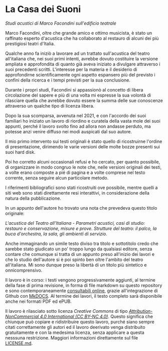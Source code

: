 # La Casa dei Suoni
_Studi acustici di Marco Facondini sull'edificio teatrale_

Marco Facondini, oltre che grande amico e ottimo musicista, è stato  un raffinato esperto d'acustica che ha collaborato al restauro di alcuni dei più prestigiosi teatri d'Italia.

Qualche anno fa iniziò a lavorare ad un trattato sull'acustica del teatro all'italiana che, nei suoi primi intenti, avrebbe dovuto costituire la versione ampliata e approfondita di quanto già aveva iniziato a divulgare attraverso i suoi precedenti scritti. L'interesse per la materia e il desiderio di approfondirne scientificamente ogni aspetto espansero più del previsto i confini della ricerca e i tempi previsti per la sua conclusione.

Durante i propri studi, Facondini si appassionò al concetto di libera circolazione del sapere e più di una volta mi espresse la sua volontà di rilasciare quella che avrebbe dovuto essere la summa delle sue conoscenze attraverso un qualche tipo di licenza libera.

Dopo la sua scomparsa, avvenuta nel 2021, e con l'accordo dei suoi familiari ho iniziato un lavoro di riordino e curatela della vasta mole dei suoi appunti, perché il lavoro svolto fino ad allora non andasse perduto, ma potesse anzi venire diffuso nei modi auspicati dal suo autore.

Il mio primo intervento sui testi originali è stato quello di ricostruirne l'ordine di presentazione, dirimendo le varie versioni delle molte bozze presenti sui suoi hard disk.

Poi ho corretto alcuni occasionali refusi e ho cercato, per quanto possibile, di organizzare in modo congruo le note che, nelle versioni originali dei testi, a volte erano composte a pié di pagina e a volte comprese nel testo corrente, senza seguire alcun particolare metodo.

I riferimenti bibliografici sono stati ricostruiti ove possibile, mentre quelli a siti web sono stati direttamente resi interattivi, in considerazione della natura della pubblicazione.

In un appunto dell'autore ho trovato una nota che prevedeva questo titolo originale:

_L'acustica del Teatro all'Italiana - Parametri acustici, casi di studio: restauro e conservazione, misure e prove. Strutture del teatro: il palco, la buca d'orchestra, la sala, gli ambienti di servizio._

Anche immaginando un simile testo diviso tra titolo e sottotitolo credo che sarebbe stato giudicato un po' troppo lungo da qualsiasi editore, senza contare che comunque si tratta di un appunto preso all'inizio dei lavori e che lo studio dell'autore si è poi spinto ben oltre l'ambito del teatro all'italiana. Mi sono dunque preso la libertà di un titolo più sintetico e onnicomprensivo.

Il lavoro è in corso: i testi vengono progressivamente aggiunti, al termine della fase di prima revisione, in forma di file markdown su questo repository e sono contemporaneamente [consultabili online](https://davideriboli.github.io/La-Casa-dei-Suoni/), grazie all'integrazione di Github con [MkDOCS](https://www.mkdocs.org). Al termine dei lavori, il testo completo sarà disponibile anche nei formati PDF ed ePUB.

Il lavoro è rilasciato sotto licenza _Creative Commons_ di tipo [_Attribution-NonCommercial 4.0 International (CC BY-NC 4.0)_](https://creativecommons.org/licenses/by-nc/4.0/?ref=chooser-v1). Questo significa che chiunque può copiare e ridistribuire questo lavoro, purché siano sempre citati correttamente gli autori ed il lavoro deerivato venga distribuito gratuitamente e con la medesima licenza, senza applicare a questa nesssuna restrizione. Maggiori informazioni direttamente sul file [LICENSE.md](LICENSE.md).




